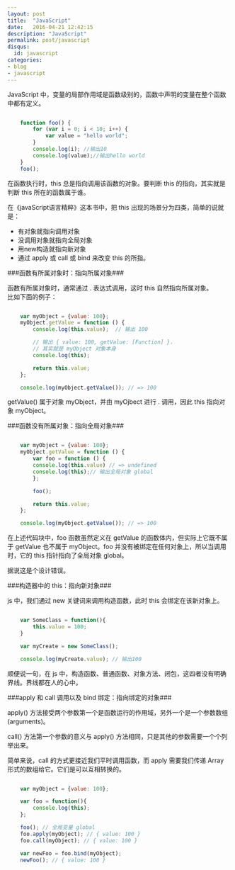 ```yaml
---
layout: post
title:  "JavaScript"
date:   2016-04-21 12:42:15
description: "JavaScript"
permalink: post/javascript
disqus:
  id: javascript
categories:
- blog
- javascript
---
```


JavaScript 中，变量的局部作用域是函数级别的，函数中声明的变量在整个函数中都有定义。

```javascript

	function foo() {
  		for (var i = 0; i < 10; i++) {
    		var value = "hello world";
  		}
  		console.log(i); //输出10
  		console.log(value);//输出hello world
	}
	foo();

```

在函数执行时，this 总是指向调用该函数的对象。要判断 this 的指向，其实就是判断 this 所在的函数属于谁。<br>

在《javaScript语言精粹》这本书中，把 this 出现的场景分为四类，简单的说就是：<br>

- 有对象就指向调用对象
- 没调用对象就指向全局对象
- 用new构造就指向新对象
- 通过 apply 或 call 或 bind 来改变 this 的所指。

###函数有所属对象时：指向所属对象###

函数有所属对象时，通常通过 . 表达式调用，这时 this 自然指向所属对象。<br>
比如下面的例子：

```javascript

	var myObject = {value: 100};
	myObject.getValue = function () {
  		console.log(this.value);  // 输出 100

  		// 输出 { value: 100, getValue: [Function] }，
  		// 其实就是 myObject 对象本身
  		console.log(this);

  		return this.value;
	};

	console.log(myObject.getValue()); // => 100

```

getValue() 属于对象 myObject，并由 myOjbect 进行 . 调用，因此 this 指向对象 myObject。

###函数没有所属对象：指向全局对象###

```javascript

	var myObject = {value: 100};
	myObject.getValue = function () {
  		var foo = function () {
    	console.log(this.value) // => undefined
    	console.log(this);// 输出全局对象 global
  		};

  		foo();

  		return this.value;
	};

	console.log(myObject.getValue()); // => 100

```

在上述代码块中，foo 函数虽然定义在 getValue 的函数体内，但实际上它既不属于 getValue 也不属于 myObject。foo 并没有被绑定在任何对象上，所以当调用时，它的 this 指针指向了全局对象 global。<br>

据说这是个设计错误。


###构造器中的 this：指向新对象###

js 中，我们通过 new 关键词来调用构造函数，此时 this 会绑定在该新对象上。

```javascript

	var SomeClass = function(){
  		this.value = 100;
	}

	var myCreate = new SomeClass();

	console.log(myCreate.value); // 输出100

```

顺便说一句，在 js 中，构造函数、普通函数、对象方法、闭包，这四者没有明确界线。界线都在人的心中。


###apply 和 call 调用以及 bind 绑定：指向绑定的对象###

apply() 方法接受两个参数第一个是函数运行的作用域，另外一个是一个参数数组(arguments)。<br>

call() 方法第一个参数的意义与 apply() 方法相同，只是其他的参数需要一个个列举出来。<br>

简单来说，call 的方式更接近我们平时调用函数，而 apply 需要我们传递 Array 形式的数组给它。它们是可以互相转换的。

```javascript

	var myObject = {value: 100};

	var foo = function(){
  		console.log(this);
	};

	foo(); // 全局变量 global
	foo.apply(myObject); // { value: 100 }
	foo.call(myObject); // { value: 100 }

	var newFoo = foo.bind(myObject);
	newFoo(); // { value: 100 }

```